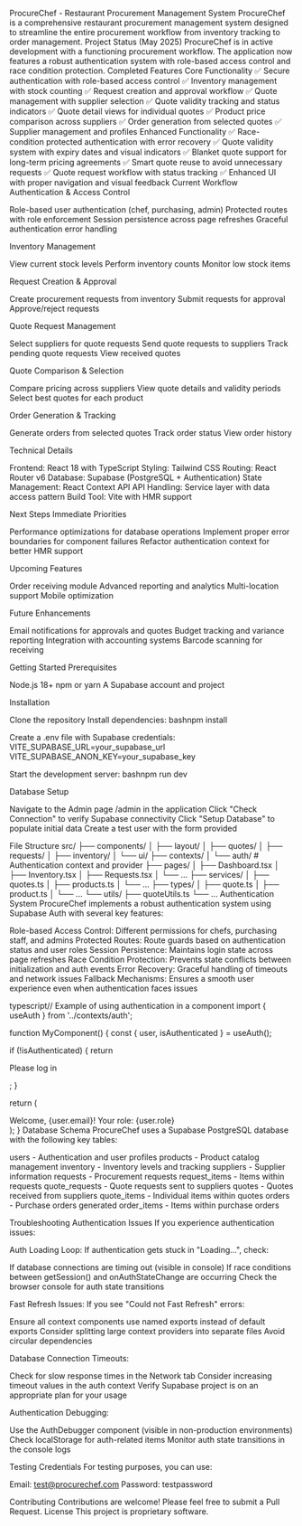 ProcureChef - Restaurant Procurement Management System
ProcureChef is a comprehensive restaurant procurement management system designed to streamline the entire procurement workflow from inventory tracking to order management.
Project Status (May 2025)
ProcureChef is in active development with a functioning procurement workflow. The application now features a robust authentication system with role-based access control and race condition protection.
Completed Features
Core Functionality
✅ Secure authentication with role-based access control
✅ Inventory management with stock counting
✅ Request creation and approval workflow
✅ Quote management with supplier selection
✅ Quote validity tracking and status indicators
✅ Quote detail views for individual quotes
✅ Product price comparison across suppliers
✅ Order generation from selected quotes
✅ Supplier management and profiles
Enhanced Functionality
✅ Race-condition protected authentication with error recovery
✅ Quote validity system with expiry dates and visual indicators
✅ Blanket quote support for long-term pricing agreements
✅ Smart quote reuse to avoid unnecessary requests
✅ Quote request workflow with status tracking
✅ Enhanced UI with proper navigation and visual feedback
Current Workflow
Authentication & Access Control

Role-based user authentication (chef, purchasing, admin)
Protected routes with role enforcement
Session persistence across page refreshes
Graceful authentication error handling

Inventory Management

View current stock levels
Perform inventory counts
Monitor low stock items

Request Creation & Approval

Create procurement requests from inventory
Submit requests for approval
Approve/reject requests

Quote Request Management

Select suppliers for quote requests
Send quote requests to suppliers
Track pending quote requests
View received quotes

Quote Comparison & Selection

Compare pricing across suppliers
View quote details and validity periods
Select best quotes for each product

Order Generation & Tracking

Generate orders from selected quotes
Track order status
View order history

Technical Details

Frontend: React 18 with TypeScript
Styling: Tailwind CSS
Routing: React Router v6
Database: Supabase (PostgreSQL + Authentication)
State Management: React Context API
API Handling: Service layer with data access pattern
Build Tool: Vite with HMR support

Next Steps
Immediate Priorities

Performance optimizations for database operations
Implement proper error boundaries for component failures
Refactor authentication context for better HMR support

Upcoming Features

Order receiving module
Advanced reporting and analytics
Multi-location support
Mobile optimization

Future Enhancements

Email notifications for approvals and quotes
Budget tracking and variance reporting
Integration with accounting systems
Barcode scanning for receiving

Getting Started
Prerequisites

Node.js 18+
npm or yarn
A Supabase account and project

Installation

Clone the repository
Install dependencies:
bashnpm install

Create a .env file with Supabase credentials:
VITE_SUPABASE_URL=your_supabase_url
VITE_SUPABASE_ANON_KEY=your_supabase_key

Start the development server:
bashnpm run dev


Database Setup

Navigate to the Admin page /admin in the application
Click "Check Connection" to verify Supabase connectivity
Click "Setup Database" to populate initial data
Create a test user with the form provided

File Structure
src/
├── components/
│   ├── layout/
│   ├── quotes/
│   ├── requests/
│   ├── inventory/
│   └── ui/
├── contexts/
│   └── auth/           # Authentication context and provider
├── pages/
│   ├── Dashboard.tsx
│   ├── Inventory.tsx
│   ├── Requests.tsx
│   └── ...
├── services/
│   ├── quotes.ts
│   ├── products.ts
│   └── ...
├── types/
│   ├── quote.ts
│   ├── product.ts
│   └── ...
└── utils/
    ├── quoteUtils.ts
    └── ...
Authentication System
ProcureChef implements a robust authentication system using Supabase Auth with several key features:

Role-based Access Control: Different permissions for chefs, purchasing staff, and admins
Protected Routes: Route guards based on authentication status and user roles
Session Persistence: Maintains login state across page refreshes
Race Condition Protection: Prevents state conflicts between initialization and auth events
Error Recovery: Graceful handling of timeouts and network issues
Fallback Mechanisms: Ensures a smooth user experience even when authentication faces issues

typescript// Example of using authentication in a component
import { useAuth } from '../contexts/auth';

function MyComponent() {
  const { user, isAuthenticated } = useAuth();
  
  if (!isAuthenticated) {
    return <p>Please log in</p>;
  }
  
  return (
    <div>Welcome, {user.email}! Your role: {user.role}</div>
  );
}
Database Schema
ProcureChef uses a Supabase PostgreSQL database with the following key tables:

users - Authentication and user profiles
products - Product catalog management
inventory - Inventory levels and tracking
suppliers - Supplier information
requests - Procurement requests
request_items - Items within requests
quote_requests - Quote requests sent to suppliers
quotes - Quotes received from suppliers
quote_items - Individual items within quotes
orders - Purchase orders generated
order_items - Items within purchase orders

Troubleshooting
Authentication Issues
If you experience authentication issues:

Auth Loading Loop: If authentication gets stuck in "Loading...", check:

If database connections are timing out (visible in console)
If race conditions between getSession() and onAuthStateChange are occurring
Check the browser console for auth state transitions


Fast Refresh Issues: If you see "Could not Fast Refresh" errors:

Ensure all context components use named exports instead of default exports
Consider splitting large context providers into separate files
Avoid circular dependencies


Database Connection Timeouts:

Check for slow response times in the Network tab
Consider increasing timeout values in the auth context
Verify Supabase project is on an appropriate plan for your usage


Authentication Debugging:

Use the AuthDebugger component (visible in non-production environments)
Check localStorage for auth-related items
Monitor auth state transitions in the console logs



Testing Credentials
For testing purposes, you can use:

Email: test@procurechef.com
Password: testpassword

Contributing
Contributions are welcome! Please feel free to submit a Pull Request.
License
This project is proprietary software.